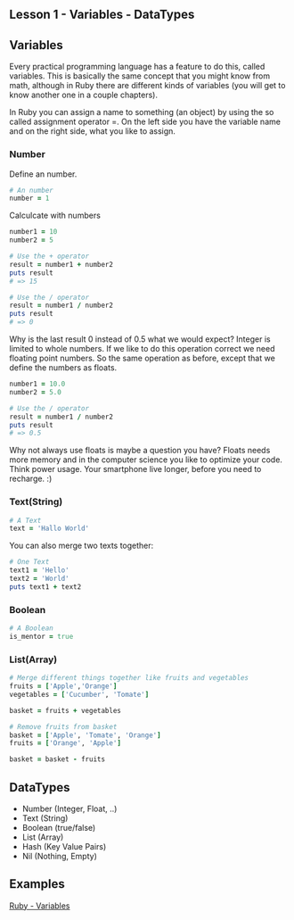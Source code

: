 ## Lesson 1 - Variables - DataTypes

## Variables

Every practical programming language has a feature to do this, called variables.
This is basically the same concept that you might know from math, although in
Ruby there are different kinds of variables (you will get to know another one in
a couple chapters).

In Ruby you can assign a name to something (an object) by using the so called
assignment operator =. On the left side you have the variable name and on the
right side, what you like to assign.

### Number

Define an number.
```ruby
# An number
number = 1
```

Calculcate with numbers
```ruby
number1 = 10
number2 = 5

# Use the + operator
result = number1 + number2
puts result 
# => 15

# Use the / operator
result = number1 / number2
puts result 
# => 0
```

Why is the last result 0 instead of 0.5 what we would expect?
Integer is limited to whole numbers. If we like to do this operation correct
we need floating point numbers. So the same operation as before, except that
we define the numbers as floats.

```ruby
number1 = 10.0
number2 = 5.0

# Use the / operator
result = number1 / number2
puts result 
# => 0.5
```

Why not always use floats is maybe a question you have? Floats needs more
memory and in the computer science you like to optimize your code.
Think power usage. Your smartphone live longer, before you need to recharge. :)

### Text(String)

```ruby
# A Text
text = 'Hallo World'
```

You can also merge two texts together:
```ruby
# One Text
text1 = 'Hello'
text2 = 'World'
puts text1 + text2
```

### Boolean

```ruby
# A Boolean
is_mentor = true
```

### List(Array)

```ruby
# Merge different things together like fruits and vegetables
fruits = ['Apple','Orange']
vegetables = ['Cucumber', 'Tomate']

basket = fruits + vegetables

# Remove fruits from basket
basket = ['Apple', 'Tomate', 'Orange']
fruits = ['Orange', 'Apple']

basket = basket - fruits
```

## DataTypes

- Number (Integer, Float, ..)
- Text (String)
- Boolean (true/false)
- List (Array)
- Hash (Key Value Pairs)
- Nil (Nothing, Empty)

## Examples

[Ruby - Variables](/lessons/examples/1_variables.rb)
